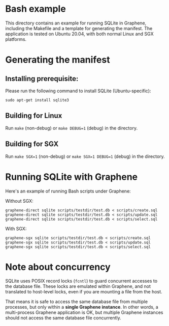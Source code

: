# Bash example

This directory contains an example for running SQLite in Graphene, including the
Makefile and a template for generating the manifest. The application is tested
on Ubuntu 20.04, with both normal Linux and SGX platforms.

# Generating the manifest

## Installing prerequisite:

Please run the following command to install SQLite (Ubuntu-specific):

    sudo apt-get install sqlite3

## Building for Linux

Run `make` (non-debug) or `make DEBUG=1` (debug) in the directory.

## Building for SGX

Run `make SGX=1` (non-debug) or `make SGX=1 DEBUG=1` (debug) in the directory.

# Running SQLite with Graphene

Here's an example of running Bash scripts under Graphene:

Without SGX:
```
graphene-direct sqlite scripts/testdir/test.db < scripts/create.sql
graphene-direct sqlite scripts/testdir/test.db < scripts/update.sql
graphene-direct sqlite scripts/testdir/test.db < scripts/select.sql
```

With SGX:
```
graphene-sgx sqlite scripts/testdir/test.db < scripts/create.sql
graphene-sgx sqlite scripts/testdir/test.db < scripts/update.sql
graphene-sgx sqlite scripts/testdir/test.db < scripts/select.sql
```

# Note about concurrency

SQLite uses POSIX record locks (`fcntl`) to guard concurrent accesses to the
database file. These locks are emulated within Graphene, and not translated to
host-level locks, even if you are mounting a file from the host.

That means it is safe to access the same database file from multiple processes,
but only within a **single Graphene instance**. In other words, a multi-process
Graphene application is OK, but multiple Graphene instances should not access
the same database file concurrently.
